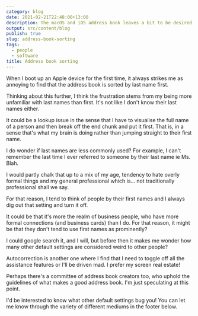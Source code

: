```yaml
---
category: blog
date: 2021-02-21T22:48:00+13:00
description: The macOS and iOS address book leaves a bit to be desired
output: src/content/blog
publish: true
slug: address-book-sorting
tags:
  - people
  - software
title: Address book sorting
---
```

When I boot up an Apple device for the first time, it always strikes me as annoying to find that the address book is sorted by last name first.

Thinking about this further, I think the frustration stems from my being more unfamiliar with last names than first. It's not like I don't know their last names either.

It could be a lookup issue in the sense that I have to visualise the full name of a person and then break off the end chunk and put it first. That is, in a sense that's what my brain is doing rather than jumping straight to their first name.

I do wonder if last names are less commonly used? For example, I can't remember the last time I ever referred to someone by their last name ie Ms. Blah.

I would partly chalk that up to a mix of my age, tendency to hate overly formal things and my general professional which is... not traditionally professional shall we say.

For that reason, I tend to think of people by their first names and I always dig out that setting and turn it off.

It could be that it's more the realm of business people, who have more formal connections (and business cards) than I do. For that reason, it might be that they don't tend to use first names as prominently?

I could google search it, and I will, but before then it makes me wonder how many other default settings are considered weird to other people?

Autocorrection is another one where I find that I need to toggle off all the assistance features or I'll be driven mad. I prefer my screen real estate!

Perhaps there's a committee of address book creators too, who uphold the guidelines of what makes a good address book. I'm just speculating at this point.

I'd be interested to know what other default settings bug you! You can let me know through the variety of different mediums in the footer below.
